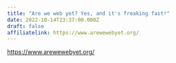 ```yaml
---
title: "Are we web yet? Yes, and it's freaking fast!"
date: 2022-10-14T23:37:00.000Z
draft: false
affiliatelink: https://www.arewewebyet.org/
---
```

https://www.arewewebyet.org/
